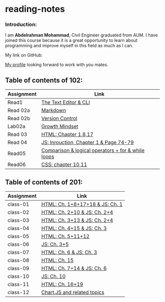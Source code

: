 # reading-notes

### Introduction:

I am **Abdelrahman Mohammad**, Civil Engineer graduated from AUM. I have joined this course because it is a great opportunity to learn about programming and improve myself in this field as much as I can. 

My link on GitHub:

[My profile](https://github.com/Daour211) looking forward to work with you mates. 

## Table of contents of 102: 
  
|   Assignment     | Link                                                                 |
|------------------|----------------------------------------------------------------------|
|Read1             | [The Text Editor & CLI](102/read1.md)                                | 
|Read 02a          | [Markdown](102/read02a.md)                                           |
|Read 02b          | [Version Control](102/read02b.md)                                    | 
|Lab02a            | [Growth Mindset](102/lab02a)                                         | 
|Read 03           | [HTML: Chapter 1,8,17](102/read03.md)                                |
|Read 04           | [JS: Inrouction, Chapter 1 & Page 74-79](102/read04.md)              |
|Read05            | [ Comparison & logical operators + for & while loops](102/read05.md) |
|Read06            | [ CSS: chapter 10,11](102/read06.md)                                 |



## Table of contents of 201: 
  
|   Assignment     | Link                                              |
|------------------|---------------------------------------------------|
|class-01          | [HTML: Ch. 1+8+17+18 & JS: Ch. 1](201/class-01.md)| 
|class-02          | [HTML: Ch. 2+10 & JS: Ch. 2+4](201/class-02.md)   | 
|class-03          | [HTML: Ch. 3+13 & JS: Ch. 2+4](201/class-03.md)   | 
|class-04          | [HTML: Ch. 4+15 & JS: Ch. 3](201/class-04.md)     |
|class-05          | [HTML: Ch. 5+11+12 ](201/class-05.md)             |
|class-06          | [JS: Ch. 3+5](201/class-06.md)                    |
|class-07          | [HTML: Ch. 6 & JS: Ch. 3](201/class-07.md)        |
|class-08          | [HTML: Ch. 15](201/class-08.md)                   |
|class-09          | [HTML: Ch. 7+14 & JS: Ch. 6](201/class-09.md)     |
|class-10          | [JS: Ch. 10](201/class-10.md)                     |
|class-11         | [HTML: Ch. 16+19](201/class-11.md)                 |
|class-12         | [Chart.JS and related topics](201/class-12.md)     |